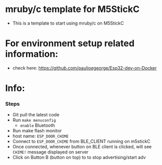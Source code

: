 # mruby/c template for M5StickC
 - This  is a template to start using mruby/c on M5StickC

# For environment setup related information:
  - check here: https://github.com/pauljoegeorge/Esp32-dev-on-Docker


# Info:
### Steps
  - Git pull the latest code
  - Run `make menuconfig`
    - `enable` Bluetooth
 - Run make flash monitor
 - host name: `ESP_DOOR_CHIME`
 - Connect to `ESP_DOOR_CHIME` from BLE_CLIENT running on m5stickC
 - Once connected, whenever button on BLE client is clicked, will see `CHIME!` message displayed on server
 - Click on Button B (button on top) to to stop advertising/start adv
 
